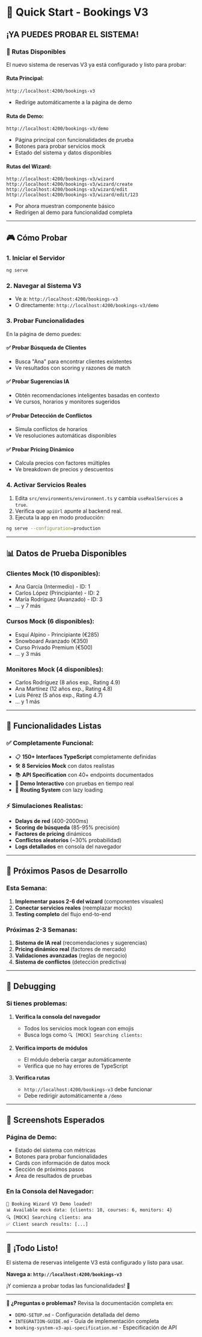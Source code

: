 # 🚀 **Quick Start - Bookings V3**

## **¡YA PUEDES PROBAR EL SISTEMA!**

### **📍 Rutas Disponibles**

El nuevo sistema de reservas V3 ya está configurado y listo para probar:

#### **Ruta Principal:**
```
http://localhost:4200/bookings-v3
```
- Redirige automáticamente a la página de demo

#### **Ruta de Demo:**
```
http://localhost:4200/bookings-v3/demo
```
- Página principal con funcionalidades de prueba
- Botones para probar servicios mock
- Estado del sistema y datos disponibles

#### **Rutas del Wizard:**
```
http://localhost:4200/bookings-v3/wizard
http://localhost:4200/bookings-v3/wizard/create
http://localhost:4200/bookings-v3/wizard/edit
http://localhost:4200/bookings-v3/wizard/edit/123
```
- Por ahora muestran componente básico
- Redirigen al demo para funcionalidad completa

---

## **🎮 Cómo Probar**

### **1. Iniciar el Servidor**
```bash
ng serve
```

### **2. Navegar al Sistema V3**
- Ve a: `http://localhost:4200/bookings-v3`
- O directamente: `http://localhost:4200/bookings-v3/demo`

### **3. Probar Funcionalidades**

En la página de demo puedes:

#### **✅ Probar Búsqueda de Clientes**
- Busca "Ana" para encontrar clientes existentes
- Ve resultados con scoring y razones de match

#### **✅ Probar Sugerencias IA**
- Obtén recomendaciones inteligentes basadas en contexto
- Ve cursos, horarios y monitores sugeridos

#### **✅ Probar Detección de Conflictos**
- Simula conflictos de horarios
- Ve resoluciones automáticas disponibles

#### **✅ Probar Pricing Dinámico**
- Calcula precios con factores múltiples
- Ve breakdown de precios y descuentos

### **4. Activar Servicios Reales**
1. Edita `src/environments/environment.ts` y cambia `useRealServices` a `true`.
2. Verifica que `apiUrl` apunte al backend real.
3. Ejecuta la app en modo producción:

```bash
ng serve --configuration=production
```

---

## **📊 Datos de Prueba Disponibles**

### **Clientes Mock (10 disponibles):**
- Ana García (Intermedio) - ID: 1
- Carlos López (Principiante) - ID: 2
- María Rodríguez (Avanzado) - ID: 3
- ... y 7 más

### **Cursos Mock (6 disponibles):**
- Esquí Alpino - Principiante (€285)
- Snowboard Avanzado (€350)
- Curso Privado Premium (€500)
- ... y 3 más

### **Monitores Mock (4 disponibles):**
- Carlos Rodríguez (8 años exp., Rating 4.9)
- Ana Martínez (12 años exp., Rating 4.8)
- Luis Pérez (5 años exp., Rating 4.7)
- ... y 1 más

---

## **🔧 Funcionalidades Listas**

### **✅ Completamente Funcional:**
- 📋 **150+ Interfaces TypeScript** completamente definidas
- 🛠️ **8 Servicios Mock** con datos realistas
- 📚 **API Specification** con 40+ endpoints documentados
- 🎯 **Demo Interactivo** con pruebas en tiempo real
- 🚀 **Routing System** con lazy loading

### **⚡ Simulaciones Realistas:**
- **Delays de red** (400-2000ms)
- **Scoring de búsqueda** (85-95% precisión)
- **Factores de pricing** dinámicos
- **Conflictos aleatorios** (~30% probabilidad)
- **Logs detallados** en consola del navegador

---

## **🎯 Próximos Pasos de Desarrollo**

### **Esta Semana:**
1. **Implementar pasos 2-6 del wizard** (componentes visuales)
2. **Conectar servicios reales** (reemplazar mocks)
3. **Testing completo** del flujo end-to-end

### **Próximas 2-3 Semanas:**
1. **Sistema de IA real** (recomendaciones y sugerencias)
2. **Pricing dinámico real** (factores de mercado)
3. **Validaciones avanzadas** (reglas de negocio)
4. **Sistema de conflictos** (detección predictiva)

---

## **🐛 Debugging**

### **Si tienes problemas:**

1. **Verifica la consola del navegador**
   - Todos los servicios mock logean con emojis
   - Busca logs como `🔍 [MOCK] Searching clients:`

2. **Verifica imports de módulos**
   - El módulo debería cargar automáticamente
   - Verifica que no hay errores de TypeScript

3. **Verifica rutas**
   - `http://localhost:4200/bookings-v3` debe funcionar
   - Debe redirigir automáticamente a `/demo`

---

## **📱 Screenshots Esperados**

### **Página de Demo:**
- Estado del sistema con métricas
- Botones para probar funcionalidades
- Cards con información de datos mock
- Sección de próximos pasos
- Área de resultados de pruebas

### **En la Consola del Navegador:**
```
🚀 Booking Wizard V3 Demo loaded!
📊 Available mock data: {clients: 10, courses: 6, monitors: 4}
🔍 [MOCK] Searching clients: ana
✅ Client search results: [...]
```

---

## **🎉 ¡Todo Listo!**

El sistema de reservas inteligente V3 está configurado y listo para usar. 

**Navega a: `http://localhost:4200/bookings-v3`**

¡Y comienza a probar todas las funcionalidades! 🚀

---

**💬 ¿Preguntas o problemas?** Revisa la documentación completa en:
- `DEMO-SETUP.md` - Configuración detallada del demo
- `INTEGRATION-GUIDE.md` - Guía de implementación completa
- `booking-system-v3-api-specification.md` - Especificación de API